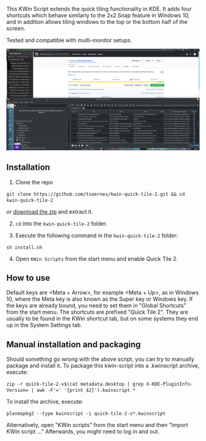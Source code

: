 This KWin Script extends the quick tiling functionality in KDE. It adds four shortcuts which behave similarly to the 2x2 Snap feature in Windows 10, 
and in addition allows tiling windows to the top or the bottom half of the screen.

Tested and compatible with multi-monitor setups.

![](demo.gif)
## Installation

1. Clone the repo
```
git clone https://github.com/tsoernes/kwin-quick-tile-2.git && cd kwin-quick-tile-2
```
_or_ [download the zip](https://github.com/tsoernes/kwin-quick-tile-2/releases) and extract it.

2. `cd` into the `kwin-quick-tile-2` folder.

3. Execute the following command in the `kwin-quick-tile-2` folder:
```
sh install.sh
```
4. Open `KWin Scripts` from the start menu and enable Quick Tile 2.
## How to use
Default keys are <Meta + Arrow>, for example <Meta + Up>, as in Windows 10, where the Meta key is also known as the Super key or Windows key.
If the keys are already bound, you need to set them in "Global Shortcuts" from the start menu. The shortcuts are prefixed "Quick Tile 2".
They are usually to be found in the KWin shortcut tab, but on some systems they end up in the System Settings tab.

## Manual installation and packaging

Should something go wrong with the above script, you can try to manually package and install it.
To package this kwin-script into a .kwinscript archive, execute:

```
zip -r quick-tile-2-v$(cat metadata.desktop | grep X-KDE-PluginInfo-Version= | awk -F'=' '{print $2}').kwinscript *
```

To install the archive, execute:
```
plasmapkg2 --type kwinscript -i quick-tile-2-v*.kwinscript
```
Alternatively, open "KWin scripts" from the start menu and then "Import KWin script ..."
Afterwards, you might need to log in and out.
